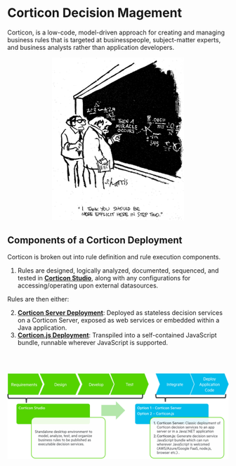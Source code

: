 # Corticon Decision Magement

Corticon, is a low-code, model-driven approach for creating and managing business rules that is targeted at businesspeople, subject-matter experts, and business analysts rather than application developers.

<p align="center">  <img src="assets/be-more-explicit.jpg" width="300"/>
</p>

## Components of a Corticon Deployment

Corticon is broken out into rule definition and rule execution components.

1.  Rules are designed, logically analyzed, documented, sequenced, and tested in **[Corticon Studio](studio/)**, along with any configurations for accessing/operating upon external datasources.

Rules are then either:

2) **[Corticon Server Deployment](server/)**: Deployed as stateless decision services on a Corticon Server, exposed as web services or embedded within a Java application.
3) **[Corticon.js Deployment](js/)**: Transpiled into a self-contained JavaScript bundle, runnable wherever JavaScript is supported.

<br>
<br>
<p align="center">  <img src="assets/design flow corticon.png" width="600"/>
</p>
